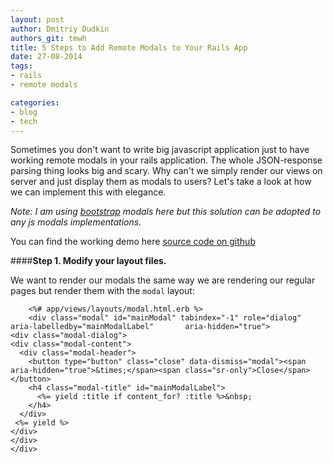 ```yaml
---
layout: post
author: Dmitriy Dudkin
authors_git: tmwh
title: 5 Steps to Add Remote Modals to Your Rails App
date: 27-08-2014
tags:
- rails
- remote modals

categories:
- blog
- tech
---
```


Sometimes you don't want to write big javascript application just to have working remote modals in your rails application. The whole JSON-response parsing thing looks big and scary. Why can't we simply render our views on server and just display them as modals to users? Let's take a look at how we can implement this with elegance.

<!--cut-->

*Note: I am using [bootstrap](http://getbootstrap.com/javascript/#modals) modals here but this solution can be adopted to any js modals implementations.*

You can find the working demo here [source code on github](http://remote-modals-demo.herokuapp.com/)

####**Step 1. Modify your layout files.**

We want to render our modals the same way we are rendering our regular pages but render them with the `modal` layout:

        <%# app/views/layouts/modal.html.erb %>
        <div class="modal" id="mainModal" tabindex="-1" role="dialog" aria-labelledby="mainModalLabel"       aria-hidden="true">
    <div class="modal-dialog">
    <div class="modal-content">
      <div class="modal-header">
        <button type="button" class="close" data-dismiss="modal"><span aria-hidden="true">&times;</span><span class="sr-only">Close</span></button>
        <h4 class="modal-title" id="mainModalLabel">
          <%= yield :title if content_for? :title %>&nbsp;
        </h4>
      </div>
     <%= yield %>
    </div>
    </div>
    </div>

